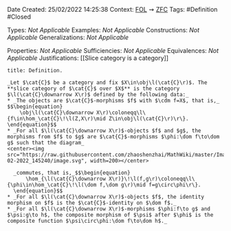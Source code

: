 <br />
<br />

Date Created: 25/02/2022 14:25:38
Context: [$\textrm{FOL}$](obsidian://open?file=First%20Order%20Logic)$\,\,\rightsquigarrow\,\,$[$\textrm{ZFC}$](obsidian://open?file=Zermelo-Fraenkel%20Set%20Theory%20with%20Choice)
Tags: #Definition #Closed 

Types: _Not Applicable_
Examples: _Not Applicable_
Constructions: _Not Applicable_
Generalizations: _Not Applicable_

Properties: _Not Applicable_
Sufficiencies: _Not Applicable_
Equivalences: _Not Applicable_
Justifications: [[Slice category is a category]]

``` ad-Definition
title: Definition.

_Let $\cat{C}$ be a category and fix $X\in\obj\l(\cat{C}\r)$. The **slice category of $\cat{C}$ over $X$** is the category $\l(\cat{C}\downarrow X\r)$ defined by the following data:_
* _The objects are $\cat{C}$-morphisms $f$ with $\cdm f=X$, that is,_
$$\begin{equation}
    \obj\l(\cat{C}\downarrow X\r)\coloneqq\l\{f\in\hom_\cat{C}\!\l(Z,X\r)\mid Z\in\obj\l(\cat{C}\r)\r\}.
\end{equation}$$
* _For all $\l(\cat{C}\downarrow X\r)$-objects $f$ and $g$, the morphisms from $f$ to $g$ are $\cat{C}$-morphisms $\phi:\dom f\to\dom g$ such that the diagram_
<center><img src="https://raw.githubusercontent.com/zhaoshenzhai/MathWiki/master/Images/25-02-2022_145240/image.svg", width=200></center>

  _commutes, that is,_$$\begin{equation}
      \hom_{\l(\cat{C}\downarrow X\r)}\!\l(f,g\r)\coloneqq\l\{\phi\in\hom_\cat{C}\!\l(\dom f,\dom g\r)\mid f=g\circ\phi\r\}.
  \end{equation}$$
* _For all $\l(\cat{C}\downarrow X\r)$-objects $f$, the identity morphism on $f$ is the $\cat{C}$-identity on $\dom f$._
* _For all $\l(\cat{C}\downarrow X\r)$-morphisms $\phi:f\to g$ and $\psi:g\to h$, the composite morphism of $\psi$ after $\phi$ is the composite function $\psi\circ\phi:\dom f\to\dom h$._

```

